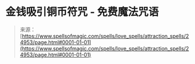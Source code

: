 <!--yml

category: 未分类

date: 2024-06-12 19:11:27

-->

# 金钱吸引铜币符咒 - 免费魔法咒语

> 来源：[https://www.spellsofmagic.com/spells/love_spells/attraction_spells/24953/page.html#0001-01-01](https://www.spellsofmagic.com/spells/love_spells/attraction_spells/24953/page.html#0001-01-01)
